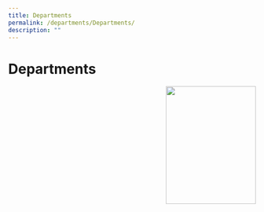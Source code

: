 ```yaml
---
title: Departments
permalink: /departments/Departments/
description: ""
---
```

Departments
===========


<img src="/images/xxx.png" style="width:183px;height:240px;margin-left:15px;" align = "right">